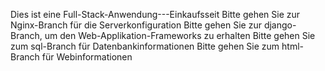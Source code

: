 Dies ist eine Full-Stack-Anwendung---Einkaufsseit
Bitte gehen Sie zur Nginx-Branch für die Serverkonfiguration
Bitte gehen Sie zur django-Branch, um den Web-Applikation-Frameworks zu erhalten
Bitte gehen Sie zum sql-Branch für Datenbankinformationen
Bitte gehen Sie zum html-Branch für Webinformationen
